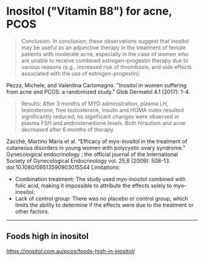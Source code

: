 # Inositol ("Vitamin B8") for acne, PCOS

> Conclusion: In conclusion, these observations suggest that inositol may be useful as an adjunctive therapy in the treatment of female patients with moderate acne, especially in the case of women who are unable to receive combined estrogen-progestin therapy due to various reasons (e.g., increased risk of thrombosis, and side effects associated with the use of estrogen-progestin).

Pezza, Michele, and Valentina Carlomagno. "Inositol in women suffering from acne and PCOS: a randomized study." Glob Dermatol 4.1 (2017): 1-4.

> Results: After 3 months of MYO administration, plasma LH, testosterone, free testosterone, insulin and HOMA index resulted significantly reduced; no significant changes were observed in plasma FSH and androstenedione levels. Both hirsutism and acne decreased after 6 months of therapy.

Zacchè, Martino Maria et al. “Efficacy of myo-inositol in the treatment of cutaneous disorders in young women with polycystic ovary syndrome.” Gynecological endocrinology : the official journal of the International Society of Gynecological Endocrinology vol. 25,8 (2009): 508-13. doi:10.1080/09513590903015544
Limitations:
- Combination treatment: The study used myo-inositol combined with folic acid, making it impossible to attribute the effects solely to myo-inositol.
- Lack of control group: There was no placebo or control group, which limits the ability to determine if the effects were due to the treatment or other factors.

---

## Foods high in inositol
https://inositol.com.au/pcos/foods-high-in-inositol/
